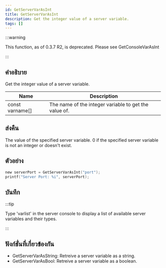 ```yaml
---
id: GetServerVarAsInt
title: GetServerVarAsInt
description: Get the integer value of a server variable.
tags: []
---
```


:::warning

This function, as of 0.3.7 R2, is deprecated. Please see GetConsoleVarAsInt

:::

## คำอธิบาย

Get the integer value of a server variable.

| Name            | Description                                           |
| --------------- | ----------------------------------------------------- |
| const varname[] | The name of the integer variable to get the value of. |

## ส่งคืน

The value of the specified server variable. 0 if the specified server variable is not an integer or doesn't exist.

## ตัวอย่าง

```c
new serverPort = GetServerVarAsInt("port");
printf("Server Port: %i", serverPort);
```

## บันทึก

:::tip

Type 'varlist' in the server console to display a list of available server variables and their types.

:::

## ฟังก์ชั่นที่เกี่ยวข้องกัน

- GetServerVarAsString: Retreive a server variable as a string.
- GetServerVarAsBool: Retreive a server variable as a boolean.
